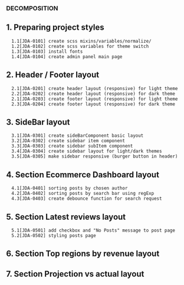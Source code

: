 ### DECOMPOSITION

## 1. Preparing project styles

      1.1[JDA-0101] create scss mixins/variables/normalize/
      1.2[JDA-0102] create scss variables for theme switch
      1.3[JDA-0103] install fonts
      1.4[JDA-0104] create admin panel main page

## 2. Header / Footer layout

      2.1[JDA-0201] create header layout (responsive) for light theme
      2.2[JDA-0202] create header layout (responsive) for dark theme
      2.1[JDA-0203] create footer layout (responsive) for light theme
      2.3[JDA-0204] create footer layout (responsive) for dark theme

## 3. SideBar layout

      3.1[JDA-0301] create sideBarComponent basic layout
      3.2[JDA-0302] create sidebar item component
      3.3[JDA-0303] create sidebar subItem component
      3.4[JDA-0304] create sidebar layout for light/dark themes
      3.5[JDA-0305] make sidebar responsive (burger button in header) 

## 4. Section Ecommerce Dashboard layout

      4.1[JDA-0401] sorting posts by chosen author
      4.2[JDA-0402] sorting posts by search bar using regExp
      4.3[JDA-0403] create debounce function for search request

## 5. Section Latest reviews layout

      5.1[JDA-0501] add checkbox and "No Posts" message to post page
      5.2[JDA-0502] styling posts page

## 6. Section Top regions by revenue layout

## 7. Section Projection vs actual layout